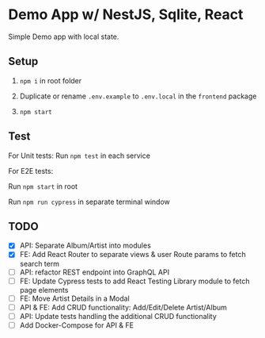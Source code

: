 # Demo App w/ NestJS, Sqlite, React

Simple Demo app with local state.

## Setup

1. `npm i` in root folder

2. Duplicate or rename `.env.example` to `.env.local` in the `frontend` package

3. `npm start`

## Test

For Unit tests:
Run `npm test` in each service

For E2E tests:

Run `npm start` in root

Run `npm run cypress` in separate terminal window

## TODO

- [x] API: Separate Album/Artist into modules
- [x] FE: Add React Router to separate views & user Route params to fetch search term
- [ ] API: refactor REST endpoint into GraphQL API
- [ ] FE: Update Cypress tests to add React Testing Library module to fetch page elements
- [ ] FE: Move Artist Details in a Modal
- [ ] API & FE: Add CRUD functionality: Add/Edit/Delete Artist/Album
- [ ] API: Update tests handling the additional CRUD functionality
- [ ] Add Docker-Compose for API & FE
